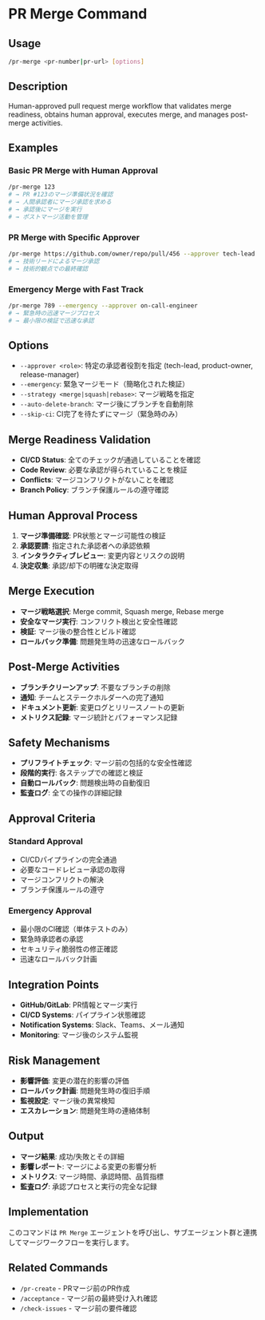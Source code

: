 # PR Merge Command

## Usage
```bash
/pr-merge <pr-number|pr-url> [options]
```

## Description
Human-approved pull request merge workflow that validates merge readiness, obtains human approval, executes merge, and manages post-merge activities.

## Examples

### Basic PR Merge with Human Approval
```bash
/pr-merge 123
# → PR #123のマージ準備状況を確認
# → 人間承認者にマージ承認を求める
# → 承認後にマージを実行
# → ポストマージ活動を管理
```

### PR Merge with Specific Approver
```bash
/pr-merge https://github.com/owner/repo/pull/456 --approver tech-lead
# → 技術リードによるマージ承認
# → 技術的観点での最終確認
```

### Emergency Merge with Fast Track
```bash
/pr-merge 789 --emergency --approver on-call-engineer
# → 緊急時の迅速マージプロセス
# → 最小限の検証で迅速な承認
```

## Options
- `--approver <role>`: 特定の承認者役割を指定 (tech-lead, product-owner, release-manager)
- `--emergency`: 緊急マージモード（簡略化された検証）
- `--strategy <merge|squash|rebase>`: マージ戦略を指定
- `--auto-delete-branch`: マージ後にブランチを自動削除
- `--skip-ci`: CI完了を待たずにマージ（緊急時のみ）

## Merge Readiness Validation
- **CI/CD Status**: 全てのチェックが通過していることを確認
- **Code Review**: 必要な承認が得られていることを検証
- **Conflicts**: マージコンフリクトがないことを確認
- **Branch Policy**: ブランチ保護ルールの遵守確認

## Human Approval Process
1. **マージ準備確認**: PR状態とマージ可能性の検証
2. **承認要請**: 指定された承認者への承認依頼
3. **インタラクティブレビュー**: 変更内容とリスクの説明
4. **決定収集**: 承認/却下の明確な決定取得

## Merge Execution
- **マージ戦略選択**: Merge commit, Squash merge, Rebase merge
- **安全なマージ実行**: コンフリクト検出と安全性確認
- **検証**: マージ後の整合性とビルド確認
- **ロールバック準備**: 問題発生時の迅速なロールバック

## Post-Merge Activities
- **ブランチクリーンアップ**: 不要なブランチの削除
- **通知**: チームとステークホルダーへの完了通知
- **ドキュメント更新**: 変更ログとリリースノートの更新
- **メトリクス記録**: マージ統計とパフォーマンス記録

## Safety Mechanisms
- **プリフライトチェック**: マージ前の包括的な安全性確認
- **段階的実行**: 各ステップでの確認と検証
- **自動ロールバック**: 問題検出時の自動復旧
- **監査ログ**: 全ての操作の詳細記録

## Approval Criteria
### Standard Approval
- CI/CDパイプラインの完全通過
- 必要なコードレビュー承認の取得
- マージコンフリクトの解決
- ブランチ保護ルールの遵守

### Emergency Approval
- 最小限のCI確認（単体テストのみ）
- 緊急時承認者の承認
- セキュリティ脆弱性の修正確認
- 迅速なロールバック計画

## Integration Points
- **GitHub/GitLab**: PR情報とマージ実行
- **CI/CD Systems**: パイプライン状態確認
- **Notification Systems**: Slack、Teams、メール通知
- **Monitoring**: マージ後のシステム監視

## Risk Management
- **影響評価**: 変更の潜在的影響の評価
- **ロールバック計画**: 問題発生時の復旧手順
- **監視設定**: マージ後の異常検知
- **エスカレーション**: 問題発生時の連絡体制

## Output
- **マージ結果**: 成功/失敗とその詳細
- **影響レポート**: マージによる変更の影響分析
- **メトリクス**: マージ時間、承認時間、品質指標
- **監査ログ**: 承認プロセスと実行の完全な記録

## Implementation
このコマンドは `PR Merge` エージェントを呼び出し、サブエージェント群と連携してマージワークフローを実行します。

## Related Commands
- `/pr-create` - PRマージ前のPR作成
- `/acceptance` - マージ前の最終受け入れ確認
- `/check-issues` - マージ前の要件確認